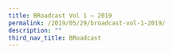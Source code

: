 ```yaml
---
title: BRoadcast Vol 1 – 2019
permalink: /2019/05/29/broadcast-vol-1-2019/
description: ""
third_nav_title: BRoadcast
---
```

